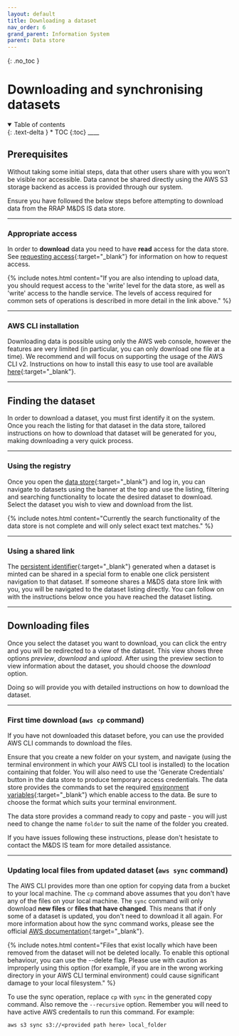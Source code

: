 ```yaml
---
layout: default
title: Downloading a dataset
nav_order: 6
grand_parent: Information System
parent: Data store
---
```


{: .no_toc }

# Downloading and synchronising datasets

<details  open markdown="block">
  <summary>
    Table of contents
  </summary>
{: .text-delta }
* TOC
{:toc}
____
</details>

## Prerequisites

Without taking some initial steps, data that other users share with you won't be visible nor accessible. Data cannot be shared directly using the AWS S3 storage backend as access is provided through our system.

Ensure you have followed the below steps before attempting to download data from the RRAP M&DS IS data store.

___

### Appropriate access

In order to **download** data you need to have **read** access for the data store. See [requesting access](../getting-started-is/requesting-access-is.html){:target="\_blank"} for information on how to request access.

{% include notes.html content="If you are also intending to upload data, you should request access to the 'write' level for the data store, as well as 'write' access to the handle service. The levels of access required for common sets of operations is described in more detail in the link above." %}

___
### AWS CLI installation

Downloading data is possible using only the AWS web console, however the features are very limited (in particular, you can only download one file at a time). We recommend and will focus on supporting the usage of the AWS CLI v2. Instructions on how to install this easy to use tool are available [here](setting-up-the-aws-cli.html){:target="\_blank"}.

___
## Finding the dataset

In order to download a dataset, you must first identify it on the system. Once you reach the listing for that dataset in the data store, tailored instructions on how to download that dataset will be generated for you, making downloading a very quick process.

___
### Using the registry

Once you open the [data store](https://data.rrap-is.com){:target="\_blank"} and log in, you can navigate to datasets using the banner at the top and use the listing, filtering and searching functionality to locate the desired dataset to download. Select the dataset you wish to view and download from the list.

{% include notes.html content="Currently the search functionality of the data store is not complete and will only select exact text matches." %}

___
### Using a shared link

The [persistent identifier](../digital-object-identifiers.html){:target="\_blank"} generated when a dataset is minted can be shared in a special form to enable one click persistent navigation to that dataset. If someone shares a M&DS data store link with you, you will be navigated to the dataset listing directly. You can follow on with the instructions below once you have reached the dataset listing.

___
## Downloading files

Once you select the dataset you want to download, you can click the entry and you will be redirected to a view of the dataset. This view shows three options _preview_, _download_ and _upload_. After using the preview section to view information about the dataset, you should choose the _download_ option.

Doing so will provide you with detailed instructions on how to download the dataset.

___
### First time download (`aws cp` command)

If you have not downloaded this dataset before, you can use the provided AWS CLI commands to download the files.

Ensure that you create a new folder on your system, and navigate (using the terminal environment in which your AWS CLI tool is installed) to the location containing that folder. You will also need to use the 'Generate Credentials' button in the data store to produce temporary access credentials. The data store provides the commands to set the required [environment variables](https://docs.aws.amazon.com/cli/latest/userguide/cli-configure-envvars.html){:target="\_blank"} which enable access to the data. Be sure to choose the format which suits your terminal environment.

The data store provides a command ready to copy and paste - you will just need to change the name `folder` to suit the name of the folder you created.

If you have issues following these instructions, please don't hesistate to contact the M&DS IS team for more detailed assistance.

___
### Updating local files from updated dataset (`aws sync` command)

The AWS CLI provides more than one option for copying data from a bucket to your local machine. The `cp` command above assumes that you don't have any of the files on your local machine. The `sync` command will only download **new files** or **files that have changed**. This means that if only some of a dataset is updated, you don't need to download it all again. For more information about how the sync command works, please see the official [AWS documentation](https://docs.aws.amazon.com/cli/latest/reference/s3/sync.html){:target="\_blank"}.

{% include notes.html content="Files that exist locally which have been removed from the dataset will not be deleted locally. To enable this optional behaviour, you can use the --delete flag. Please use with caution as improperly using this option (for example, if you are in the wrong working directory in your AWS CLI terminal environment) could cause significant damage to your local filesystem." %}

To use the sync operation, replace `cp` with `sync` in the generated copy command. Also remove the `--recursive` option. Remember you will need to have active AWS credentails to run this command. For example:

```
aws s3 sync s3://<provided path here> local_folder
```
